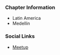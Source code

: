 ### Chapter Information

* Latin America
* Medellin

### Social Links

* [Meetup](https://www.meetup.com/es/OWASP-Medellin-Chapter/)